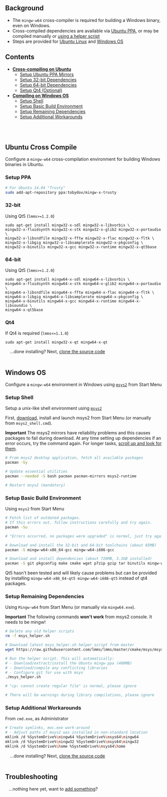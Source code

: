 ## Background
 * The `mingw-w64` cross-compiler is required for building a Windows binary, even on Windows.
 * Cross-compiled dependencies are available via [Ubuntu PPA](#setup-ppa), or may be compiled manually or [using a helper script](#setup-remaining-dependencies)
 * Steps are provided for [Ubuntu Linux](#ubuntu-cross-compile) and [Windows OS](#windows-os)

## Contents
 * [**Cross-compiling on Ubuntu**](#ubuntu-cross-compile)
    * [Setup Ubuntu PPA Mirrors](#setup-ppa)
    * [Setup 32-bit Dependencies](#32-bit)
    * [Setup 64-bit Dependencies](#64-bit)
    * [Setup Qt4 (Optional)](#qt4)
 * [**Compiling on Windows OS**](#windows-os)
    * [Setup Shell](#setup-shell)
    * [Setup Basic Build Environment](#setup-basic-build-environment)
    * [Setup Remaining Dependencies](#setup-remaining-dependencies)
    * [Setup Additional Workarounds](#setup-additional-workarounds)

<br><!-- End Section--><br>

## Ubuntu Cross Compile
Configure a `mingw-w64` cross-compilation environment for building Windows binaries in Ubuntu.

### Setup PPA
```bash
# For Ubuntu 14.04 "Trusty"
sudo add-apt-repository ppa:tobydox/mingw-x-trusty
```

### 32-bit
Using Qt5 (`lmms>=1.2.0`)
```
sudo apt-get install mingw32-x-sdl mingw32-x-libvorbis \
mingw32-x-fluidsynth mingw32-x-stk mingw32-x-glib2 mingw32-x-portaudio \
mingw32-x-libsndfile mingw32-x-fftw mingw32-x-flac mingw32-x-fltk \
mingw32-x-libgig mingw32-x-libsamplerate mingw32-x-pkgconfig \
mingw32-x-binutils mingw32-x-gcc mingw32-x-runtime mingw32-x-qt5base
```

### 64-bit
Using Qt5 (`lmms>=1.2.0`)
```
sudo apt-get install mingw64-x-sdl mingw64-x-libvorbis \
mingw64-x-fluidsynth mingw64-x-stk mingw64-x-glib2 mingw64-x-portaudio \
mingw64-x-libsndfile mingw64-x-fftw mingw64-x-flac mingw64-x-fltk \
mingw64-x-libgig mingw64-x-libsamplerate mingw64-x-pkgconfig \
mingw64-x-binutils mingw64-x-gcc mingw64-x-runtime mingw64-x-libsoundio \
mingw64-x-qt5base
```

### Qt4
If Qt4 is required (`lmms<=1.1.0`)
```
sudo apt-get install mingw32-x-qt mingw64-x-qt
```

&nbsp;&nbsp;&nbsp;&nbsp;...done installing?  Next, [clone the source code](Compiling#clone-source-code)
<br><!-- End Section--><br>


## Windows OS
Configure a `mingw-w64` environment in Windows using [`msys2`](https://msys2.github.io/) from Start Menu

### Setup Shell

Setup a unix-like shell environment using [`msys2`](https://msys2.github.io/)

First, [download](https://msys2.github.io/), install and launch msys2 from Start Menu (or manually from `msys2_shell.cmd`).

**Important** The msys2 mirrors have reliability problems and this causes packages to fail during download.  At any time setting up dependencies if an error occurs, try the command again.  For longer tasks, [scroll up and look for them](https://cloud.githubusercontent.com/assets/6345473/25561734/60bd3132-2d40-11e7-975b-5723a218b0f7.png).

```bash
# From msys2 desktop application, fetch all available packages
pacman -Sy

# Update essential utilities
pacman --needed -S bash pacman pacman-mirrors msys2-runtime

# Restart msys2 (mandatory)
```

### Setup Basic Build Environment
Using `msys2` from Start Menu

```bash
# Fetch list of outdated packages.
# If this errors out, follow instructions carefully and try again.
pacman -Su

# "Errors occurred, no packages were upgraded" is normal, just try again

# Download and install the 32-bit and 64-bit toolchains (about 85MB)
pacman -S mingw-w64-x86_64-gcc mingw-w64-i686-gcc

# Download and install dependencies (about 726MB, 3.3GB installed)
pacman -S git pkgconfig make cmake wget p7zip gzip tar binutils mingw-w64-x86_64-qt4 mingw-w64-i686-qt4 gdb diffutils

```
Qt5 hasn't been tested and will likely cause problems but can be provided by installing `mingw-w64-x86_64-qt5 mingw-w64-i686-qt5` instead of qt4 packages.

### Setup Remaining Dependencies
Using `Mingw-w64` from Start Menu (or manually via `mingw64.exe`).  

**Important** The following commands **won't work** from msys2 console.  It needs to be mingw!

```bash
# Delete any old helper scripts
rm -f msys_helper.sh

# Download latest msys_helper.sh helper script from master
wget https://raw.githubusercontent.com/lmms/lmms/master/cmake/msys/msys_helper.sh --no-check-certificate

# Run the helper script. This will automatically:
# - Download/extract/install the Ubuntu mingw ppa (400MB)
# - Download/compile any conflicting libraries
# - Configure git for use with msys
./msys_helper.sh

# "cp: cannot create regular file" is normal, please ignore

# There will be warnings during library compilations, please ignore
```

### Setup Additional Workarounds
From `cmd.exe`, as Administrator
```bash
# Create symlinks, moc.exe work-around
# - Adjust paths if msys2 was installed in non-standard location
mklink /d %SystemDrive%\mingw64 %SystemDrive%\msys64\mingw64
mklink /d %SystemDrive%\mingw32 %SystemDrive%\msys64\mingw32
mklink /d %SystemDrive%\home %SystemDrive%\msys64\home
```

&nbsp;&nbsp;&nbsp;&nbsp;...done installing?  Next, [clone the source code](Compiling#clone-source-code)
<br><!-- End Section--><br>

## Troubleshooting

&nbsp;&nbsp;&nbsp;...nothing here yet, want to [add something](dependencies-opensuse/_edit)?